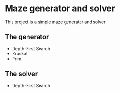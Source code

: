 # Maze generator and solver

This project is a simple maze generator and solver

## The generator

- Depth-First Search
- Kruskal
- Prim

## The solver

- Depth-First Search
